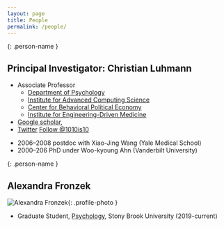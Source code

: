 ```yaml
---
layout: page
title: People
permalink: /people/
---
```


{: .person-name }
## Principal Investigator: Christian Luhmann

* Associate Professor
  * [Department of Psychology](https://www.stonybrook.edu/psychology/)
  * [Institute for Advanced Computing Science](https://www.iacs.stonybrook.edu/)
  * [Center for Behavioral Political Economy](https://www.stonybrook.edu/commcms/cbpe/)
  * [Institute for Engineering-Driven Medicine](https://www.stonybrook.edu/commcms/iedm/)
* [Google scholar](http://scholar.google.com/citations?user=gFX4QEkAAAAJ),
* [Twitter](http://twitter.com/1010is10) <a href="https://twitter.com/1010is10" class="twitter-follow-button" data-show-count="false">Follow @1010is10</a>
<script>!function(d,s,id){var js,fjs=d.getElementsByTagName(s)[0],p=/^http:/.test(d.location)?'http':'https';if(!d.getElementById(id)){js=d.createElement(s);js.id=id;js.src=p+'://platform.twitter.com/widgets.js';fjs.parentNode.insertBefore(js,fjs);}}(document, 'script', 'twitter-wjs');</script>
* 2006–2008 postdoc with Xiao-Jing Wang (Yale Medical School)
* 2000–206 PhD under Woo-kyoung Ahn (Vanderbilt University)

{: .person-name }
## Alexandra Fronzek
![Alexandra Fronzek](/images/alex.jpg){: .profile-photo }

* Graduate Student, [Psychology](https://medicine.stonybrookmedicine.edu/neurobiology), Stony Brook University (2019-current)
